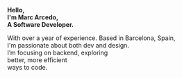 **Hello,** \
**I'm Marc Arcedo,** \
**A Software Developer.**

With over a year of experience. Based in Barcelona, Spain, \
I'm passionate about both dev and design. \
I’m focusing on backend, exploring \
better, more efficient \
ways to code.
